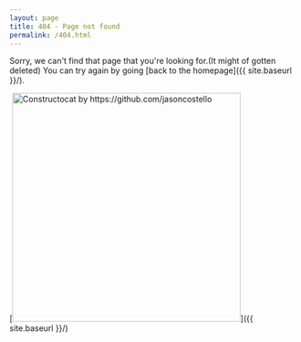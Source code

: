 ```yaml
---
layout: page
title: 404 - Page not found
permalink: /404.html
---
```


Sorry, we can't find that page that you're looking for.(It might of gotten deleted) You can try again by going [back to the homepage]({{ site.baseurl }}/).

[<img src="{{ site.baseurl }}/images/404.jpg" alt="Constructocat by https://github.com/jasoncostello" style="width: 400px;"/>]({{ site.baseurl }}/)

